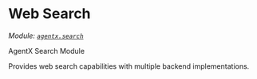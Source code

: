 # Web Search

*Module: [`agentx.search`](https://github.com/dustland/agentx/blob/main/src/agentx/search.py)*

AgentX Search Module

Provides web search capabilities with multiple backend implementations.
